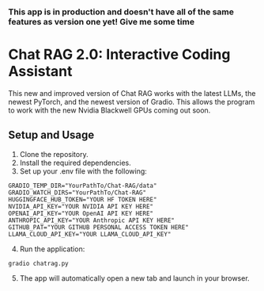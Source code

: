 ### This app is in production and doesn't have all of the same features as version one yet! Give me some time
# Chat RAG 2.0: Interactive Coding Assistant
This new and improved version of Chat RAG works with the latest LLMs, the newest PyTorch, 
and the newest version of Gradio. This allows the program to work with the new Nvidia Blackwell GPUs 
coming out soon.

## Setup and Usage
1. Clone the repository.
2. Install the required dependencies.
3. Set up your .env file with the following:
````
GRADIO_TEMP_DIR="YourPathTo/Chat-RAG/data"
GRADIO_WATCH_DIRS="YourPathTo/Chat-RAG"
HUGGINGFACE_HUB_TOKEN="YOUR HF TOKEN HERE"
NVIDIA_API_KEY="YOUR NVIDIA API KEY HERE"
OPENAI_API_KEY="YOUR OpenAI API KEY HERE"
ANTHROPIC_API_KEY="YOUR Anthropic API KEY HERE"
GITHUB_PAT="YOUR GITHUB PERSONAL ACCESS TOKEN HERE"
LLAMA_CLOUD_API_KEY="YOUR LLAMA_CLOUD_API_KEY"
````
4. Run the application:
````
gradio chatrag.py
````
5. The app will automatically open a new tab and launch in your browser.
